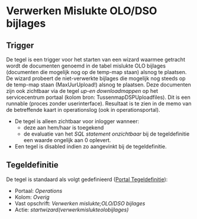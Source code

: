# Verwerken Mislukte OLO/DSO bijlages

## Trigger

De tegel is een trigger voor het starten van een wizard waarmee getracht wordt de documenten genoemd in de tabel mislukte OLO bijlages (documenten die mogelijk nog op de temp-map staan) alsnog te plaatsen. De wizard probeert de niet-verwerkte bijlages die mogelijk nog steeds op de temp-map staan (MaxUurUpload!) alsnog te plaatsen. Deze documenten zijn ook zichtbaar via de tegel _up-en downloadmappen_ op het servicecentrum portaal (kolom bron: TussenmapDSPUploadfiles). Dit is een runnable (proces zonder userinterface). Resultaat is te zien in de memo van de betreffende kaart in operationslog (ook in operationsportal).

- De tegel is alleen zichtbaar voor inlogger wanneer:
  - deze aan hem/haar is toegekend
  - de evaluatie van het _SQL statement onzichtbaar_ bij de tegeldefinitie een waarde ongelijk aan 0 oplevert.
- Een tegel is disabled indien zo aangevinkt bij de tegeldefinitie.

## Tegeldefinitie

De tegel is standaard als volgt gedefinieerd ([Portal Tegeldefinitie](/instellen_inrichten/portaldefinitie/portal_tegel.md)):

- Portaal: _Operations_
- Kolom: _Overig_
- Vast opschrift: _Verwerken mislukte;OLO/DSO bijlages_
- Actie: _startwizard(verwerkmislukteolobijlages)_
